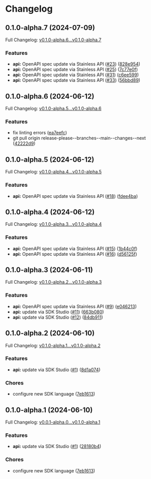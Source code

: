 # Changelog

## 0.1.0-alpha.7 (2024-07-09)

Full Changelog: [v0.1.0-alpha.6...v0.1.0-alpha.7](https://github.com/propulsion-ai/propulsionai-python/compare/v0.1.0-alpha.6...v0.1.0-alpha.7)

### Features

* **api:** OpenAPI spec update via Stainless API ([#23](https://github.com/propulsion-ai/propulsionai-python/issues/23)) ([828e954](https://github.com/propulsion-ai/propulsionai-python/commit/828e954676813291c760ff43c3b69718661d2af7))
* **api:** OpenAPI spec update via Stainless API ([#25](https://github.com/propulsion-ai/propulsionai-python/issues/25)) ([7c77e0f](https://github.com/propulsion-ai/propulsionai-python/commit/7c77e0f2d32c04b0eab805ffac25f17b8cd18a7f))
* **api:** OpenAPI spec update via Stainless API ([#31](https://github.com/propulsion-ai/propulsionai-python/issues/31)) ([c6ee599](https://github.com/propulsion-ai/propulsionai-python/commit/c6ee5998a353045b5c2dab7a429b595e6c90ea1c))
* **api:** OpenAPI spec update via Stainless API ([#33](https://github.com/propulsion-ai/propulsionai-python/issues/33)) ([56bbd89](https://github.com/propulsion-ai/propulsionai-python/commit/56bbd894fe491f40dcfe9c2f7d6727b5d6651338))

## 0.1.0-alpha.6 (2024-06-12)

Full Changelog: [v0.1.0-alpha.5...v0.1.0-alpha.6](https://github.com/propulsion-ai/propulsionai-python/compare/v0.1.0-alpha.5...v0.1.0-alpha.6)

### Features

* fix linting errors ([ea7eefc](https://github.com/propulsion-ai/propulsionai-python/commit/ea7eefc6a392a0838fdbc78db4cc31e5041655eb))
* git pull origin release-please--branches--main--changes--next ([42222d9](https://github.com/propulsion-ai/propulsionai-python/commit/42222d92088604a3a0cad062968c257c8addf73a))

## 0.1.0-alpha.5 (2024-06-12)

Full Changelog: [v0.1.0-alpha.4...v0.1.0-alpha.5](https://github.com/propulsion-ai/propulsionai-python/compare/v0.1.0-alpha.4...v0.1.0-alpha.5)

### Features

* **api:** OpenAPI spec update via Stainless API ([#18](https://github.com/propulsion-ai/propulsionai-python/issues/18)) ([fdee4ba](https://github.com/propulsion-ai/propulsionai-python/commit/fdee4bad04a2d40d2325e75b1bbd7285647d2083))

## 0.1.0-alpha.4 (2024-06-12)

Full Changelog: [v0.1.0-alpha.3...v0.1.0-alpha.4](https://github.com/propulsion-ai/propulsionai-python/compare/v0.1.0-alpha.3...v0.1.0-alpha.4)

### Features

* **api:** OpenAPI spec update via Stainless API ([#15](https://github.com/propulsion-ai/propulsionai-python/issues/15)) ([1b44c0f](https://github.com/propulsion-ai/propulsionai-python/commit/1b44c0f702364adcaee131b85efa107414c902e7))
* **api:** OpenAPI spec update via Stainless API ([#16](https://github.com/propulsion-ai/propulsionai-python/issues/16)) ([d56125f](https://github.com/propulsion-ai/propulsionai-python/commit/d56125fc8d38e10a8a1883b806e97bd7868e0a74))

## 0.1.0-alpha.3 (2024-06-11)

Full Changelog: [v0.1.0-alpha.2...v0.1.0-alpha.3](https://github.com/propulsion-ai/propulsionai-python/compare/v0.1.0-alpha.2...v0.1.0-alpha.3)

### Features

* **api:** OpenAPI spec update via Stainless API ([#9](https://github.com/propulsion-ai/propulsionai-python/issues/9)) ([e046213](https://github.com/propulsion-ai/propulsionai-python/commit/e046213a1c0d4364061c88a07c7423fb464c1486))
* **api:** update via SDK Studio ([#11](https://github.com/propulsion-ai/propulsionai-python/issues/11)) ([663b080](https://github.com/propulsion-ai/propulsionai-python/commit/663b080ad6c60e2048e8d4e3f26f7760aa0e7ef3))
* **api:** update via SDK Studio ([#12](https://github.com/propulsion-ai/propulsionai-python/issues/12)) ([84db911](https://github.com/propulsion-ai/propulsionai-python/commit/84db9117c6f879aa4e33f1c86b2c18c86e8193fc))

## 0.1.0-alpha.2 (2024-06-10)

Full Changelog: [v0.1.0-alpha.1...v0.1.0-alpha.2](https://github.com/propulsion-ai/propulsionai-python/compare/v0.1.0-alpha.1...v0.1.0-alpha.2)

### Features

* **api:** update via SDK Studio ([#1](https://github.com/propulsion-ai/propulsionai-python/issues/1)) ([8d1a074](https://github.com/propulsion-ai/propulsionai-python/commit/8d1a0742706ba9dd3726d98e7259fc93de858342))


### Chores

* configure new SDK language ([7eb1613](https://github.com/propulsion-ai/propulsionai-python/commit/7eb1613247cdd64fdffd473b46353176f288344d))

## 0.1.0-alpha.1 (2024-06-10)

Full Changelog: [v0.0.1-alpha.0...v0.1.0-alpha.1](https://github.com/propulsion-ai/propulsionai-node/compare/v0.0.1-alpha.0...v0.1.0-alpha.1)

### Features

* **api:** update via SDK Studio ([#1](https://github.com/propulsion-ai/propulsionai-node/issues/1)) ([28180b4](https://github.com/propulsion-ai/propulsionai-node/commit/28180b4c134fc95260bb5cc4e41b7da9132f25d7))


### Chores

* configure new SDK language ([7eb1613](https://github.com/propulsion-ai/propulsionai-node/commit/7eb1613247cdd64fdffd473b46353176f288344d))
